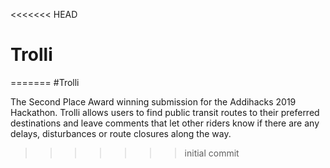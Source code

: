 <<<<<<< HEAD
# Trolli
=======
#Trolli

The Second Place Award winning submission for the Addihacks 2019 Hackathon. Trolli allows users to find public transit routes to their preferred destinations and leave comments that let other riders know if there are any delays, disturbances or route closures along the way.
>>>>>>> initial commit
